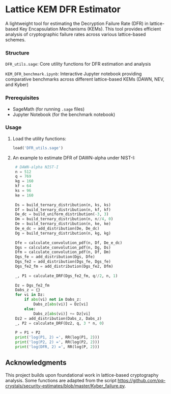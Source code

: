 # Lattice KEM DFR Estimator

A lightweight tool for estimating the Decryption Failure Rate (DFR) in lattice-based Key Encapsulation Mechanisms (KEMs). This tool provides efficient analysis of cryptographic failure rates across various lattice-based schemes.


### Structure

`DFR_utils.sage`: Core utility functions for DFR estimation and analysis

`KEM_DFR_benchmark.ipynb`: Interactive Jupyter notebook providing comparative benchmarks across different lattice-based KEMs (DAWN, NEV, and Kyber)

### Prerequisites

- SageMath (for running `.sage` files)
- Jupyter Notebook (for the benchmark notebook)

### Usage

1. Load the utility functions:
   ```python
   load('DFR_utils.sage')
   ```

2. An example to estimate DFR of DAWN-alpha under NIST-I:
   ```python
    # DAWN-alpha NIST-I
    n = 512
    q = 769
    kg = 160
    kf = 64
    ks = 96
    ke = 160
    
    Ds = build_ternary_distribution(n, ks, ks)
    Df = build_ternary_distribution(n, kf, kf)
    De_dc = build_uniform_distribution(-3, 3)
    Dm = build_ternary_distribution(n, n//4, 0)
    De = build_ternary_distribution(n, ke, ke)
    De_e_dc = add_distribution(De, De_dc)
    Dg = build_ternary_distribution(n, kg, kg)
    
    Dfe = calculate_convolution_pdf(n, Df, De_e_dc)
    Dgs = calculate_convolution_pdf(n, Dg, Ds)
    Dfm = calculate_convolution_pdf(n, Df, Dm)
    Dgs_fe = add_distribution(Dgs, Dfe)
    Dgs_fe2 = add_distribution(Dgs_fe, Dgs_fe)
    Dgs_fe2_fm = add_distribution(Dgs_fe2, Dfm)
    
    _, P1 = calculate_DRF(Dgs_fe2_fm, q//2, n, 1)
    
    Dz = Dgs_fe2_fm
    Dabs_z = {}
    for vi in Dz:
        if abs(vi) not in Dabs_z:
            Dabs_z[abs(vi)] = Dz[vi]
        else:
            Dabs_z[abs(vi)] += Dz[vi]
    Dz2 = add_distribution(Dabs_z, Dabs_z)
    _, P2 = calculate_DRF(Dz2, q, 3 * n, 0)
    
    P = P1 + P2
    print('log(P1, 2) =', RR(log(P1, 2)))
    print('log(P2, 2) =', RR(log(P2, 2)))
    print('log(DFR, 2) =', RR(log(P, 2)))
   ```

## Acknowledgments

This project builds upon foundational work in lattice-based cryptography analysis. Some functions are adapted from the script https://github.com/pq-crystals/security-estimates/blob/master/Kyber_failure.py.
